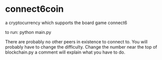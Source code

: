 connect6coin
============

a cryptocurrency which supports the board game connect6

to run:
python main.py

There are probably no other peers in existence to connect to. You will probably have to change the difficulty. Change the number near the top of blockchain.py a comment will explain what you have to do.
